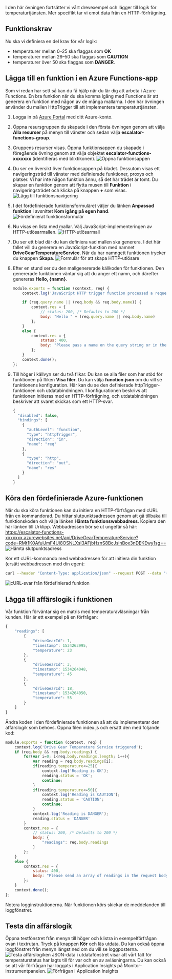 I den här övningen fortsätter vi vårt drevexempel och lägger till logik för temperaturtjänsten. Mer specifikt tar vi emot data från en HTTP-förfrågning.

## <a name="function-requirements"></a>Funktionskrav
Nu ska vi definiera en del krav för vår logik:
- temperaturer mellan 0–25 ska flaggas som **OK**
- temperaturer mellan 26–50 ska flaggas som **CAUTION**
- temperaturer över 50 ska flaggas som **DANGER**.

## <a name="adding-a-function-to-an-azure-function-app"></a>Lägga till en funktion i en Azure Functions-app

Som vi redan har sett så kan du få hjälp när du lär dig att arbeta i Azure Functions. En bra funktion när du ska komma igång med Functions är att generera en funktion med någon av de många mallarna. I den här övningen använder du mallen HttpTrigger till att implementera temperaturtjänsten.

1. Logga in på [Azure Portal](https://portal.azure.com) med ditt Azure-konto.
1. Öppna resursgruppen du skapade i den första övningen genom att välja **Alla resurser** på menyn till vänster och sedan välja **escalator-functions-group**.
1. Gruppens resurser visas. Öppna funktionsappen du skapade i föregående övning genom att välja objektet **escalator-functions-xxxxxxx** (identifieras med blixtikonen).
  ![Öppna funktionsappen](../images/6-access-function-app.png)
1. Du ser en översikt över funktionsappen på bladet. Dessutom visas ett navigeringsträd till vänster med definierade funktioner, proxys och platser. Vi har inte någon funktion ännu, så det här trädet är tomt. Du skapar en funktion genom att flytta musen till **Funktion** i navigeringsträdet och klicka på knappen **+** som visas.
  ![Lägg till funktionsnavigering](../images/5-function-add-button.png)
1. I det fördefinierade funktionsformuläret väljer du länken **Anpassad funktion** i avsnittet **Kom igång på egen hand**.
  ![Fördefinierat funktionsformulär](../images/6-custom-function.png)
1. Nu visas en lista med mallar. Välj JavaScript-implementeringen av HTTP-utlösarmallen.
  ![HTTP-utlösarmall](../images/6-httptrigger-template.png)
1. Du ser ett blad där du kan definiera vad mallen ska generera. I det här fallet vill du generera en JavaScript-funktion med namnet **DriveGearTemperatureService**. När du har namngett funktionen trycker du knappen **Skapa**.
  ![Formulär för att skapa HTTP-utlösare](../images/6-create-httptrigger-form.png)
1. Efter en stund ser du den mallgenererade källkoden för funktionen. Den genererade funktionen väntar sig att du anger ett namn, och därefter genereras **Hello, {namn}**.

    ```javascript
    module.exports = function (context, req) {
        context.log('JavaScript HTTP trigger function processed a request.');

        if (req.query.name || (req.body && req.body.name)) {
            context.res = {
                // status: 200, /* Defaults to 200 */
                body: "Hello " + (req.query.name || req.body.name)
            };
        }
        else {
            context.res = {
                status: 400,
                body: "Please pass a name on the query string or in the request body"
            };
        }
        context.done();
    };
    ```

1. Till höger i källvyn ser du två flikar. Du kan se alla filer som har stöd för funktionen på fliken **Visa filer**. Du kan välja **function.json** om du vill se funktionens konfiguration. Här kan du se den definierade httpTrigger-funktionen och utdatabindningen. I konfigurationen beskrivs att funktionen initieras med en HTTP-förfrågning, och utdatabindningen beskriver att svaret skickas som ett HTTP-svar.

    ```javascript
    {
      "disabled": false,
      "bindings": [
        {
          "authLevel": "function",
          "type": "httpTrigger",
          "direction": "in",
          "name": "req"
        },
        {
          "type": "http",
          "direction": "out",
          "name": "res"
        }
      ]
    }
    ```

## <a name="running-the-premade-azure-function"></a>Köra den fördefinierade Azure-funktionen

När du ska köra funktionen kan du initiera en HTTP-förfrågan med cURL från en kommandorad. Du hittar slutpunktsadressen genom att gå tillbaka till funktionskoden och välja länken **Hämta funktionswebbadress**. Kopiera den här länken till Urklipp.  Webbadressen bör se ut ungefär så här: https://escalator-functions-xxxxxxx.azurewebsites.net/api/DriveGearTemperatureService?code=RMt1K0AfulJmF4Ui8OSNLXsI3AFjbHznS8BcJsinBox3nDEKEwy1sg== ![Hämta slutpunktsadress](../images/6-get-function-url.png)

Kör ett cURL-kommando med webbadressen för att initiera din funktion (ersätt webbadressen med din egen):

```bash
curl --header "Content-Type: application/json" --request POST --data "{\"name\": \"Azure Function\"}" https://escalator-functions-xxxxxxx.azurewebsites.net/api/DriveGearTemperatureService?code=RMt1K0AfulJmF4Ui8OSNLXsI3AFjbHznS8BcJsinBox3nDEKEwy1sg==
```

![cURL-svar från fördefinierad funktion](../images/6-premadefunction-curl.png)

## <a name="adding-business-logic-to-the-function"></a>Lägga till affärslogik i funktionen

Vår funktion förväntar sig en matris med temperaturavläsningar från kunden. Här är ett exempel på en förfrågan:

```javascript
{
    "readings": [
        {
            "driveGearId": 1,
            "timestamp": 1534263995,
            "temperature": 23
        },
        {
            "driveGearId": 3,
            "timestamp": 1534264048,
            "temperature": 45
        },
        {
            "driveGearId": 18,
            "timestamp": 1534264050,
            "temperature": 55
        }
    ]
}
```

Ändra koden i den fördefinierade funktionen så att du implementerar den affärslogik som behövs. Öppna filen index.js och ersätt den med följande kod:

```javascript
module.exports = function (context, req) {
    context.log('Drive Gear Temperature Service triggered');
    if (req.body && req.body.readings) {
        for(var i=0; i<req.body.readings.length; i++){
            var reading = req.body.readings[i];
            if(reading.temperature<=25){
                context.log('Reading is OK');
                reading.status = 'OK';
                continue;
            }
            if(reading.temperature<=50){
                context.log('Reading is CAUTION');
                reading.status = 'CAUTION';
                continue;
            }
            context.log('Reading is DANGER');
            reading.status = 'DANGER'
        }
        context.res = {
            // status: 200, /* Defaults to 200 */
            body: {
                "readings": req.body.readings
            }
        };
    }
    else {
        context.res = {
            status: 400,
            body: "Please send an array of readings in the request body"
        };
    }
    context.done();
};
```

Notera logginstruktionerna. När funktionen körs skickar de meddelanden till loggfönstret.

## <a name="testing-your-business-logic"></a>Testa din affärslogik

Öppna testfönstret från menyn till höger och klistra in exempelförfrågan ovan i textrutan. Tryck på knappen **Kör** och läs utdata. Du kan också öppna loggfönstret från menyn längst ned om du vill se loggposterna.
![Testa affärslogiken](../images/6-portal-testing.png) JSON-data i utdatafönstret visar att vårt fält för temperaturstatus har lagts till för var och en av avläsningarna. Du kan också se att vår förfrågan har loggats i Application Insights på Monitor-instrumentpanelen.
![Förfrågan i Application Insights](../images/6-app-insights.png)
